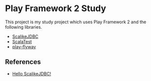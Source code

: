 # Play Framework 2 Study

This project is my study project which uses Play Framework 2 and the following libraries.

- [ScalikeJDBC](http://scalikejdbc.org/)
- [ScalaTest](http://www.scalatest.org/)
- [play-flyway](http://tototoshi.github.io/play-flyway/)

## References

- [Hello ScalikeJDBC!](https://github.com/scalikejdbc/hello-scalikejdbc)